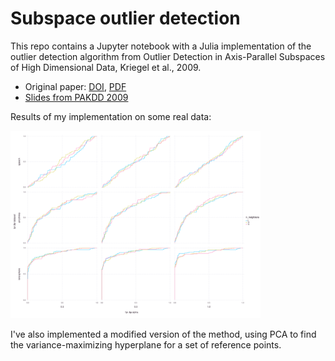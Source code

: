 # Subspace outlier detection

This repo contains a Jupyter notebook with a Julia implementation of the outlier detection algorithm from Outlier Detection in Axis-Parallel Subspaces of High Dimensional Data, Kriegel et al., 2009.

* Original paper: [DOI](https://doi.org/10.1007/978-3-642-01307-2_86), [PDF](http://www.dbs.informatik.uni-muenchen.de/~zimek/publications/PAKDD2009/pakdd09-SOD.pdf)
* [Slides from PAKDD 2009](https://imada.sdu.dk/~zimek/publications/PAKDD2009/SOD-slides.pdf)

Results of my implementation on some real data:

<img src="images/sod-roc.png" alt="Drawing" style="width: 400px;"/>

I've also implemented a modified version of the method, using PCA to find the variance-maximizing hyperplane for a set of reference points.
